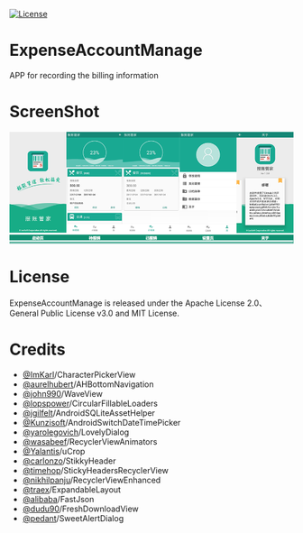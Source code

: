 [![License](https://img.shields.io/badge/license-Apache%202-4EB1BA.svg)](https://www.apache.org/licenses/LICENSE-2.0.html)

# ExpenseAccountManage
APP for recording the billing information
# ScreenShot
![image](https://github.com/SunnyLeo2008/ExpenseAccountManage/raw/master/screenshot/mainscreens.png)
# License
ExpenseAccountManage is released under the Apache License 2.0、General Public License v3.0 and MIT License.
# Credits
* [@ImKarl](https://github.com/ImKarl/CharacterPickerView)/CharacterPickerView
* [@aurelhubert](https://github.com/aurelhubert/ahbottomnavigation)/AHBottomNavigation
* [@john990](https://github.com/john990/WaveView)/WaveView
* [@lopspower](https://github.com/lopspower/CircularFillableLoaders)/CircularFillableLoaders
* [@jgilfelt](https://github.com/jgilfelt/android-sqlite-asset-helper)/AndroidSQLiteAssetHelper
* [@Kunzisoft](https://github.com/Kunzisoft/Android-SwitchDateTimePicker)/AndroidSwitchDateTimePicker
* [@yarolegovich](https://github.com/yarolegovich/LovelyDialog)/LovelyDialog
* [@wasabeef](https://github.com/wasabeef/recyclerview-animators)/RecyclerViewAnimators
* [@Yalantis](https://github.com/Yalantis/uCrop)/uCrop
* [@carlonzo](https://github.com/carlonzo/StikkyHeader)/StikkyHeader
* [@timehop](https://github.com/timehop/sticky-headers-recyclerview)/StickyHeadersRecyclerView
* [@nikhilpanju](https://github.com/nikhilpanju/RecyclerViewEnhanced)/RecyclerViewEnhanced
* [@traex](https://github.com/traex/ExpandableLayout)/ExpandableLayout
* [@alibaba](https://github.com/alibaba/fastjson)/FastJson
* [@dudu90](https://github.com/dudu90/FreshDownloadView)/FreshDownloadView
* [@pedant](https://github.com/pedant/sweet-alert-dialog)/SweetAlertDialog
